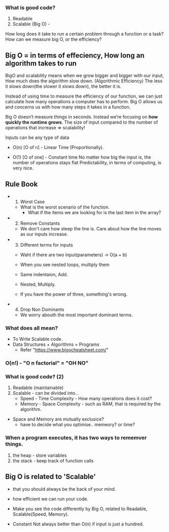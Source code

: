 ### What is good code?

1. Readable
2. Scalable (Big O) -

How long does it take to run a certain problem through a function or a task?
How can we measure big O, or the efficiency?

## Big O = in terms of effeciency, How long an algorithm takes to run

BigO and scalability means when we grow bigger and bigger with our input, How much does the algorithm slow down.
(Algorithmic Efficiency)
The less it slows down(the slower it slows down), the better it is.

Instead of using time to measure the efficiency of our function, we can just calculate how many operations a computer has to perform. Big O allows us and concerns us with how many steps it takes in a function.

Big O doesn’t measure things in seconds. Instead we’re focusing on **how quickly the runtime grows**.
The size of input compared to the number of operations that increase => scalability!

Inputs can be any type of data

- O(n) [O of n] - Linear Time (Proportionally).

- O(1) [O of one] - Constant time
  No matter how big the input is, the number of operations stays flat
  Predictability, in terms of computing, is very nice.

## Rule Book

- 1. Worst Case

  - What is the worst scenario of the function.
    - What if the items we are looking for is the last item in the array?

- 2. Remove Constants

  - We don't care how steep the line is. Care about how the line moves as our inputs increase.

- 3. Different terms for inputs

  - Waht if there are two input(parameters) -> O(a + b)
  - When you see nested loops, multiply them
  - Same indentaion, Add.
  - Nested, Multiply.

  - If you have the power of three, something's wrong.

- 4. Drop Non Dominants
  - We worry abouth the most important dominant terms.

### What does all mean?

- To Write Scalable code.
- Data Structures + Algorithms = Programs
  - Refer "https://www.bigocheatsheet.com/"

### O(n!) - "O n factorial" = "OH NO"

### What is good code? (2)

1. Readable (maintainable)
2. Scalable - can be divided into...
   - Speed - Time Complexity - How many operations does it cost?
   - Memory - Space Complexity - such as RAM, that is required by the algorithm.

- Space and Memory are mutually exclusice?
  - have to decide what you optimise.. memeory? or time?

### When a program executes, it has two ways to rememver things.

1. the heap - store variables
2. the stack - keep track of function calls

## Big O is related to 'Scalable'

- that you should always be the back of your mind.
- how efficient we can run your code.

- Make you see the code differently by Big O, related to Readable, Scalable(Speed, Memory).
- Constant Not always better than O(n) if input is just a hundred.
